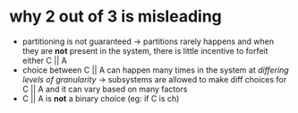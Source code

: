 # why 2 out of 3 is misleading

- partitioning is not guaranteed -> partitions rarely happens and when they are **not** present in the system, there is little incentive to forfeit either C || A 
- choice between C || A can happen many times in the system at *differing levels of granularity* -> subsystems are allowed to make diff choices for C || A and it can vary based on many factors 
- C || A is **not** a binary choice (eg: if C is ch)